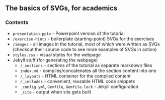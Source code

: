 ## The basics of SVGs, for academics

### Contents

- `presentation.pptx` - Powerpoint version of the tutorial
- `/exercise-hints` - boilerplate (starting-point) SVGs for the exercises
- `/images` - all images in the tutorial, most of which were written as SVGs (checkout their source code to see more examples of SVGs in action)
- `styles.css` - visual styles for the webpage
- Jekyll stuff (for generating the webpage)
  * `/_sections` - sections of the tutorial as separate markdown files
  * `index.md` - compiles/concatenates all the section content into one
  * `/_layouts` - HTML container for the compiled content
  * `/_includes` - convenient, reusable HTML code snippets
  * `_config.yml`, `Gemfile`, `Gemfile.lock` - Jekyll configuration
  * `_site` - output when site gets built